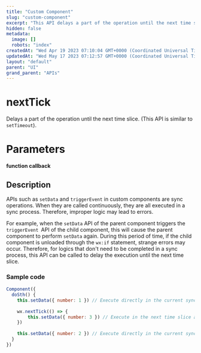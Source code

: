 ```yaml
---
title: "Custom Component"
slug: "custom-component"
excerpt: "This API delays a part of the operation until the next time slice."
hidden: false
metadata: 
  image: []
  robots: "index"
createdAt: "Wed Apr 19 2023 07:10:04 GMT+0000 (Coordinated Universal Time)"
updatedAt: "Wed May 17 2023 07:12:57 GMT+0000 (Coordinated Universal Time)"
layout: "default"
parent: "UI"
grand_parent: "APIs"
---
```

# nextTick

Delays a part of the operation until the next time slice. (This API is similar to `setTimeout`).

# Parameters

**function callback**

## Description

APIs such as `setData` and `triggerEvent` in custom components are sync operations. When they are called continuously, they are all executed in a sync process. Therefore, improper logic may lead to errors.

For example, when the `setData` API of the parent component triggers the `triggerEvent `API of the child component, this will cause the parent component to perform `setData` again. During this period of time, if the child component is unloaded through the `wx:if` statement, strange errors may occur. Therefore, for logics that don't need to be completed in a sync process, this API can be called to delay the execution until the next time slice.

### Sample code

```javascript JavaScript
Component({
  doSth() {
    this.setData({ number: 1 }) // Execute directly in the current sync process
   
    wx.nextTick(() => {
    	this.setData({ number: 3 }) // Execute in the next time slice after the current sync process ends
    })
    
    this.setData({ number: 2 }) // Execute directly in the current sync process
  }
})
```
